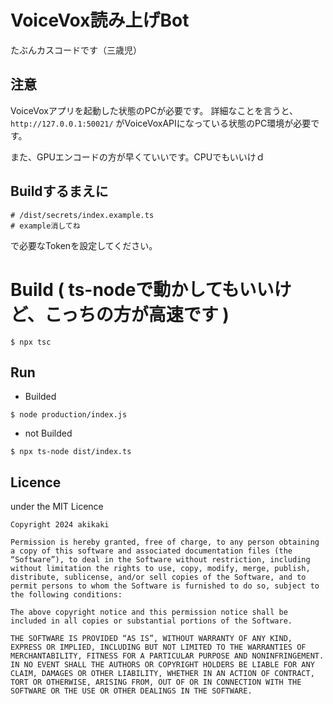 
# VoiceVox読み上げBot

たぶんカスコードです（三歳児）

## 注意

VoiceVoxアプリを起動した状態のPCが必要です。
詳細なことを言うと、`http://127.0.0.1:50021/` がVoiceVoxAPIになっている状態のPC環境が必要です。

また、GPUエンコードの方が早くていいです。CPUでもいいけｄ

## Buildするまえに

```
# /dist/secrets/index.example.ts
# example消してね
```
で必要なTokenを設定してください。

# Build ( ts-nodeで動かしてもいいけど、こっちの方が高速です )

```
$ npx tsc
```

## Run

- Builded

```
$ node production/index.js
```

- not Builded

```
$ npx ts-node dist/index.ts
```

## Licence

under the MIT Licence

```
Copyright 2024 akikaki

Permission is hereby granted, free of charge, to any person obtaining a copy of this software and associated documentation files (the “Software”), to deal in the Software without restriction, including without limitation the rights to use, copy, modify, merge, publish, distribute, sublicense, and/or sell copies of the Software, and to permit persons to whom the Software is furnished to do so, subject to the following conditions:

The above copyright notice and this permission notice shall be included in all copies or substantial portions of the Software.

THE SOFTWARE IS PROVIDED “AS IS”, WITHOUT WARRANTY OF ANY KIND, EXPRESS OR IMPLIED, INCLUDING BUT NOT LIMITED TO THE WARRANTIES OF MERCHANTABILITY, FITNESS FOR A PARTICULAR PURPOSE AND NONINFRINGEMENT. IN NO EVENT SHALL THE AUTHORS OR COPYRIGHT HOLDERS BE LIABLE FOR ANY CLAIM, DAMAGES OR OTHER LIABILITY, WHETHER IN AN ACTION OF CONTRACT, TORT OR OTHERWISE, ARISING FROM, OUT OF OR IN CONNECTION WITH THE SOFTWARE OR THE USE OR OTHER DEALINGS IN THE SOFTWARE.
```

